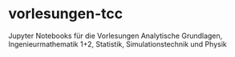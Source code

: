 # vorlesungen-tcc
Jupyter Notebooks für die Vorlesungen Analytische Grundlagen, Ingenieurmathematik 1+2, Statistik, Simulationstechnik und Physik 
